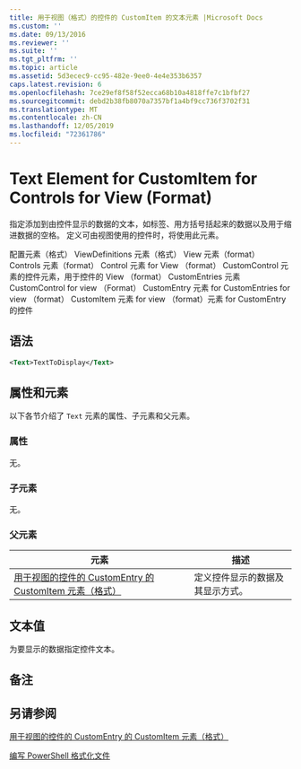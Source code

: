 ```yaml
---
title: 用于视图（格式）的控件的 CustomItem 的文本元素 |Microsoft Docs
ms.custom: ''
ms.date: 09/13/2016
ms.reviewer: ''
ms.suite: ''
ms.tgt_pltfrm: ''
ms.topic: article
ms.assetid: 5d3ecec9-cc95-482e-9ee0-4e4e353b6357
caps.latest.revision: 6
ms.openlocfilehash: 7ce29ef8f58f52ecca68b10a4818ffe7c1bfbf27
ms.sourcegitcommit: debd2b38fb8070a7357bf1a4bf9cc736f3702f31
ms.translationtype: MT
ms.contentlocale: zh-CN
ms.lasthandoff: 12/05/2019
ms.locfileid: "72361786"
---
```

# <a name="text-element-for-customitem-for-controls-for-view-format"></a>Text Element for CustomItem for Controls for View (Format)

指定添加到由控件显示的数据的文本，如标签、用方括号括起来的数据以及用于缩进数据的空格。 定义可由视图使用的控件时，将使用此元素。

配置元素（格式） ViewDefinitions 元素（格式） View 元素（format） Controls 元素（format） Control 元素 for View （format） CustomControl 元素的控件元素，用于控件的 View （format） CustomEntries 元素CustomControl for view （Format） CustomEntry 元素 for CustomEntries for view （format） CustomItem 元素 for view （format）元素 for CustomEntry 的控件

## <a name="syntax"></a>语法

```xml
<Text>TextToDisplay</Text>
```

## <a name="attributes-and-elements"></a>属性和元素

以下各节介绍了 `Text` 元素的属性、子元素和父元素。

### <a name="attributes"></a>属性

无。

### <a name="child-elements"></a>子元素

无。

### <a name="parent-elements"></a>父元素

|元素|描述|
|-------------|-----------------|
|[用于视图的控件的 CustomEntry 的 CustomItem 元素（格式）](./customitem-element-for-customentry-for-controls-for-view-format.md)|定义控件显示的数据及其显示方式。|

## <a name="text-value"></a>文本值

为要显示的数据指定控件文本。

## <a name="remarks"></a>备注

## <a name="see-also"></a>另请参阅

[用于视图的控件的 CustomEntry 的 CustomItem 元素（格式）](./customitem-element-for-customentry-for-controls-for-view-format.md)

[编写 PowerShell 格式化文件](./writing-a-powershell-formatting-file.md)
